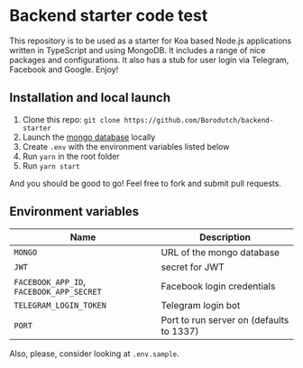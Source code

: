# Backend starter code test

This repository is to be used as a starter for Koa based Node.js applications written in TypeScript and using MongoDB. It includes a range of nice packages and configurations. It also has a stub for user login via Telegram, Facebook and Google. Enjoy!

## Installation and local launch

1. Clone this repo: `git clone https://github.com/Borodutch/backend-starter`
2. Launch the [mongo database](https://www.mongodb.com/) locally
3. Create `.env` with the environment variables listed below
4. Run `yarn` in the root folder
5. Run `yarn start`

And you should be good to go! Feel free to fork and submit pull requests.

## Environment variables

| Name                                     | Description                              |
| ---------------------------------------- | ---------------------------------------- |
| `MONGO`                                  | URL of the mongo database                |
| `JWT`                                    | secret for JWT                           |
| `FACEBOOK_APP_ID`, `FACEBOOK_APP_SECRET` | Facebook login credentials               |
| `TELEGRAM_LOGIN_TOKEN`                   | Telegram login bot                       |
| `PORT`                                   | Port to run server on (defaults to 1337) |

Also, please, consider looking at `.env.sample`.
